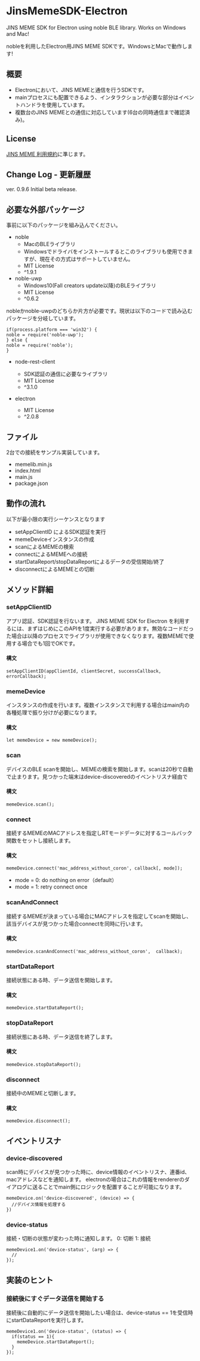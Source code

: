 # JinsMemeSDK-Electron

JINS MEME SDK for Electron using noble BLE library. Works on Windows and Mac!

nobleを利用したElectron用JINS MEME SDKです。WindowsとMacで動作します!

## 概要

- Electronにおいて、JINS MEMEと通信を行うSDKです。
- mainプロセスにも配置できるよう、インタラクションが必要な部分はイベントハンドラを使用しています。
- 複数台のJINS MEMEとの通信に対応しています(6台の同時通信まで確認済み)。

## License

[JINS MEME 利用規約](https://jins-meme.com/ja/terms)に準じます。

## Change Log - 更新履歴

ver. 0.9.6 Initial beta release.

## 必要な外部パッケージ

事前に以下のパッケージを組み込んでください。

- noble
    - MacのBLEライブラリ
    - Windowsでドライバをインストールするとこのライブラリも使用できますが、現在その方式はサポートしていません。
    - MIT License
    - ^1.9.1
- noble-uwp
    - Windows10(Fall creators update以降)のBLEライブラリ
    - MIT License
    - ^0.6.2
    
nobleかnoble-uwpのどちらか片方が必要です。現状は以下のコードで読み込むパッケージを分岐しています。

 ```
if(process.platform === 'win32') {
noble = require('noble-uwp');
 } else {
noble = require('noble');
}
```

- node-rest-client
    - SDK認証の通信に必要なライブラリ
    - MIT License
    - ^3.1.0

- electron
    - MIT License
    - ^2.0.8

## ファイル

2台での接続をサンプル実装しています。
- memelib.min.js
- index.html
- main.js
- package.json


## 動作の流れ

以下が最小限の実行シーケンスとなります

- setAppClientID によるSDK認証を実行
- memeDeviceインスタンスの作成
- scanによるMEMEの検索
- connectによるMEMEへの接続
- startDataReport/stopDataReportによるデータの受信開始/終了
- disconnectによるMEMEとの切断


## メソッド詳細
### setAppClientID

アプリ認証、SDK認証を行ないます。 JINS MEME SDK for Electron を利用するには、まずはじめにこのAPIを1度実行する必要があります。無効なコードだった場合は以降のプロセスでライブラリが使用できなくなります。複数MEMEで使用する場合でも1回でOKです。

#### 構文

`setAppClientID(appClientId, clientSecret, successCallback, errorCallback);`

### memeDevice

インスタンスの作成を行います。複数インスタンスで利用する場合はmain内の各種処理で振り分けが必要になります。

#### 構文

`let memeDevice = new memeDevice();`


### scan

デバイスのBLE scanを開始し、MEMEの検索を開始します。scanは20秒で自動で止まります。見つかった端末はdevice-discoveredのイベントリスナ経由で

#### 構文

`memeDevice.scan();`

### connect

接続するMEMEのMACアドレスを指定しRTモードデータに対するコールバック関数をセットし接続します。

#### 構文

`memeDevice.connect('mac_address_without_coron', callback[, mode]);`

- mode = 0: do nothing on error（default）
- mode = 1: retry connect once

### scanAndConnect

接続するMEMEが決まっている場合にMACアドレスを指定してscanを開始し、該当デバイスが見つかった場合connectを同時に行います。

#### 構文

`memeDevice.scanAndConnect('mac_address_without_coron',  callback);`


### startDataReport

接続状態にある時、データ送信を開始します。

#### 構文

`memeDevice.startDataReport();`


### stopDataReport

接続状態にある時、データ送信を終了します。

#### 構文

`memeDevice.stopDataReport();`


### disconnect

接続中のMEMEと切断します。

#### 構文

`memeDevice.disconnect();`



## イベントリスナ
### device-discovered

scan時にデバイスが見つかった時に、device情報のイベントリスナ、連番id、macアドレスなどを通知します。
electronの場合はこれの情報をrendererのダイアログに送ることでmain側にロジックを配置することが可能になります。

```
memeDevice.on('device-discovered', (device) => {
  //デバイス情報を処理する
})
```

### device-status

接続・切断の状態が変わった時に通知します。
0: 切断
1: 接続

```
memeDevice1.on('device-status', (arg) => {
  //
});
```

## 実装のヒント
### 接続後にすぐデータ送信を開始する

接続後に自動的にデータ送信を開始したい場合は、device-status == 1を受信時にstartDataReportを実行します。

```
memeDevice1.on('device-status', (status) => {
  if(status == 1){
    memeDevice.startDataReport();
  }
});
```
